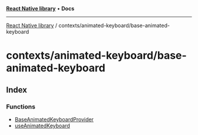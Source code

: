 [**React Native library**](../../../index.md) • **Docs**

***

[React Native library](../../../modules.md) / contexts/animated-keyboard/base-animated-keyboard

# contexts/animated-keyboard/base-animated-keyboard

## Index

### Functions

- [BaseAnimatedKeyboardProvider](functions/BaseAnimatedKeyboardProvider.md)
- [useAnimatedKeyboard](functions/useAnimatedKeyboard.md)
